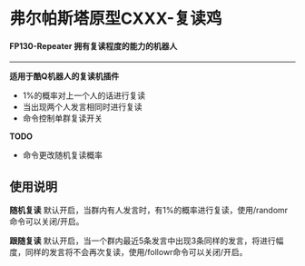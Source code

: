 # 弗尔帕斯塔原型CXXX-复读鸡
#### FP130-Repeater 拥有复读程度的能力的机器人
***
**适用于酷Q机器人的复读机插件**
- 1%的概率对上一个人的话进行复读
- 当出现两个人发言相同时进行复读
- 命令控制单群复读开关

**TODO**
- 命令更改随机复读概率

## 使用说明
**随机复读**
默认开启，当群内有人发言时，有1%的概率进行复读，使用/randomr命令可以关闭/开启。

**跟随复读**
默认开启，当一个群内最近5条发言中出现3条同样的发言，将进行幅度，同样的发言将不会再次复读，使用/followr命令可以关闭/开启。


